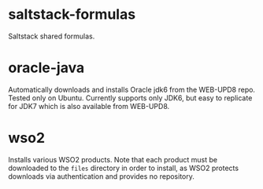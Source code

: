 saltstack-formulas
==================

Saltstack shared formulas.

# oracle-java

Automatically downloads and installs Oracle jdk6 from the WEB-UPD8 repo.  
Tested only on Ubuntu.  Currently supports only JDK6, but easy to 
replicate for JDK7 which is also available from WEB-UPD8.

# wso2

Installs various WSO2 products.  Note that each product must be downloaded to
the `files` directory in order to install, as WSO2 protects downloads via
authentication and provides no repository.
